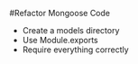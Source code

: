 #Refactor Mongoose Code
* Create a models directory
* Use Module.exports
* Require everything correctly